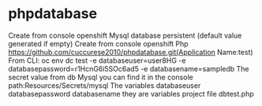 # phpdatabase
Create from console openshift Mysql database persistent (default value generated if empty)
Create from console openshift Php https://github.com/cuccurese2010/phpdatabase.git(Application Name:test)
From CLI: oc env dc test -e databaseuser=user8HG -e databasepassword=r1HcnG6i5SOc6ad5 -e databasename=sampledb
The secret value from db Mysql you can find it in the console path:Resources/Secrets/mysql
The variables databaseuser databasepassword databasename they are variables project file dbtest.php
